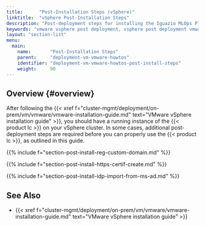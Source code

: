 ```yaml
---
title:      "Post-Installation Steps (vSphere)"
linktitle:  "vSphere Post-Installation Steps"
description: "Post-deployment steps for installing the Iguazio MLOps Platform on VMware vSphere VMs"
keywords: "vmware vsphere post deployment, vsphere post deployment vmware post deployment, vsphere post installation, vmware post installation, custom domain registration, domain registration, ip addresses, network, dns, idp, microsoft active directory, active directory, microsoft ad, idp users, http certificates"
layout: "section-list"
menu:
  main:
    name:       "Post-Installation Steps"
    parent:     "deployment-vm-vmware-howtos"
    identifier: "deployment-vm-vmware-howtos-post-install-steps"
    weight:     90
---
```


<!-- //////////////////////////////////////// -->
## Overview {#overview}

After following the {{< xref f="cluster-mgmt/deployment/on-prem/vm/vmware/vmware-installation-guide.md" text="VMware vSphere installation guide" >}}, you should have a running instance of the {{< product lc >}} on your vSphere cluster.
In some cases, additional post-deployment steps are required before you can properly use the {{< product lc >}}, as outlined in this guide.

<!-- //////////////////////////////////////// -->
{{% include f="section-post-install-reg-custom-domain.md" %}}

<!-- //////////////////////////////////////// -->
{{% include f="section-post-install-https-certif-create.md" %}}

<!-- //////////////////////////////////////// -->
{{% include f="section-post-install-idp-import-from-ms-ad.md" %}}

<!-- //////////////////////////////////////// -->
## See Also

- {{< xref f="cluster-mgmt/deployment/on-prem/vm/vmware/vmware-installation-guide.md" text="VMware vSphere installation guide" >}}

